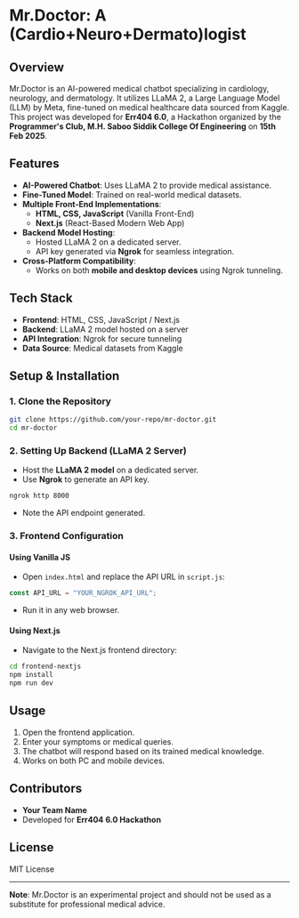 # Mr.Doctor: A (Cardio+Neuro+Dermato)logist

## Overview
Mr.Doctor is an AI-powered medical chatbot specializing in cardiology, neurology, and dermatology. It utilizes LLaMA 2, a Large Language Model (LLM) by Meta, fine-tuned on medical healthcare data sourced from Kaggle. This project was developed for **Err404 6.0**, a Hackathon organized by the **Programmer's Club, M.H. Saboo Siddik College Of Engineering** on **15th Feb 2025**.

## Features
- **AI-Powered Chatbot**: Uses LLaMA 2 to provide medical assistance.
- **Fine-Tuned Model**: Trained on real-world medical datasets.
- **Multiple Front-End Implementations**:
  - **HTML, CSS, JavaScript** (Vanilla Front-End)
  - **Next.js** (React-Based Modern Web App)
- **Backend Model Hosting**:
  - Hosted LLaMA 2 on a dedicated server.
  - API key generated via **Ngrok** for seamless integration.
- **Cross-Platform Compatibility**:
  - Works on both **mobile and desktop devices** using Ngrok tunneling.

## Tech Stack
- **Frontend**: HTML, CSS, JavaScript / Next.js
- **Backend**: LLaMA 2 model hosted on a server
- **API Integration**: Ngrok for secure tunneling
- **Data Source**: Medical datasets from Kaggle

## Setup & Installation
### 1. Clone the Repository
```sh
git clone https://github.com/your-repo/mr-doctor.git
cd mr-doctor
```

### 2. Setting Up Backend (LLaMA 2 Server)
- Host the **LLaMA 2 model** on a dedicated server.
- Use **Ngrok** to generate an API key.
```sh
ngrok http 8000
```
- Note the API endpoint generated.

### 3. Frontend Configuration
#### Using Vanilla JS
- Open `index.html` and replace the API URL in `script.js`:
```js
const API_URL = "YOUR_NGROK_API_URL";
```
- Run it in any web browser.

#### Using Next.js
- Navigate to the Next.js frontend directory:
```sh
cd frontend-nextjs
npm install
npm run dev
```

## Usage
1. Open the frontend application.
2. Enter your symptoms or medical queries.
3. The chatbot will respond based on its trained medical knowledge.
4. Works on both PC and mobile devices.

## Contributors
- **Your Team Name**
- Developed for **Err404 6.0 Hackathon**

## License
MIT License

---

**Note**: Mr.Doctor is an experimental project and should not be used as a substitute for professional medical advice.
